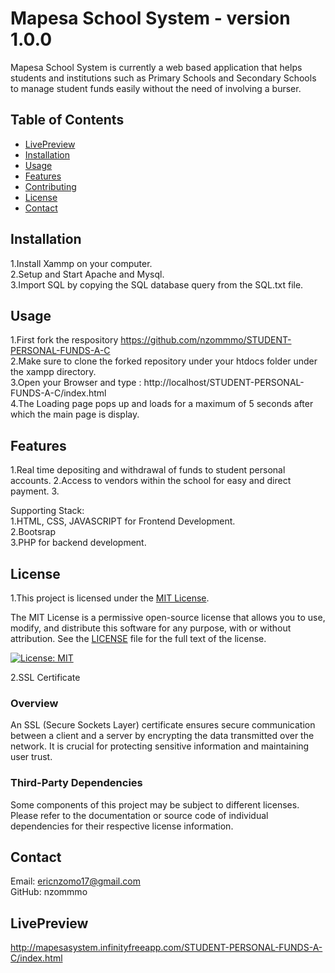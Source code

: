 # Mapesa School System -  version 1.0.0

Mapesa School System is currently a web based application that helps students and institutions such as Primary Schools and Secondary Schools to manage student funds easily without the need of involving a burser.

## Table of Contents
- [LivePreview](#LivePreview)
- [Installation](#installation)
- [Usage](#usage)
- [Features](#features)
- [Contributing](#contributing)
- [License](#license)
- [Contact](#contact)

## Installation
1.Install Xammp on your computer.<br>
2.Setup and Start Apache and Mysql.<br>
3.Import SQL by copying the SQL database query from the SQL.txt file.

## Usage

1.First fork the respository 
https://github.com/nzommmo/STUDENT-PERSONAL-FUNDS-A-C<br>
2.Make sure to clone the forked repository under your htdocs folder under the xampp directory.<br>
3.Open your Browser and type : http://localhost/STUDENT-PERSONAL-FUNDS-A-C/index.html <br>
4.The Loading page pops up and loads for a maximum of 5 seconds after which the main page is display.<br>

## Features
1.Real time depositing  and withdrawal of funds to student personal accounts.
2.Access to vendors within the school for easy and direct payment.
3.

Supporting Stack:<br>
1.HTML, CSS, JAVASCRIPT for Frontend Development.<br>
2.Bootsrap <br>
3.PHP for backend development.   

## License

1.This project is licensed under the [MIT License](LICENSE).

The MIT License is a permissive open-source license that allows you to use, modify, and distribute this software for any purpose, with or without attribution. See the [LICENSE](LICENSE) file for the full text of the license.

[![License: MIT](https://img.shields.io/badge/License-MIT-yellow.svg)](https://opensource.org/licenses/MIT)

2.SSL Certificate
### Overview
An SSL (Secure Sockets Layer) certificate ensures secure communication between a client and a server by encrypting the data transmitted over the network. It is crucial for protecting sensitive information and maintaining user trust.
### Third-Party Dependencies

Some components of this project may be subject to different licenses. Please refer to the documentation or source code of individual dependencies for their respective license information.

## Contact
Email: ericnzomo17@gmail.com<br>
GitHub: nzommmo<br>

## LivePreview
http://mapesasystem.infinityfreeapp.com/STUDENT-PERSONAL-FUNDS-A-C/index.html


